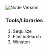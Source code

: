 ![Node Version][node-image]

### Tools/Libraries 
1. Sequilize
1. ElasticSearch
1. Winston

[node-image]: https://img.shields.io/badge/node-8.12.0-brightgreen.svg